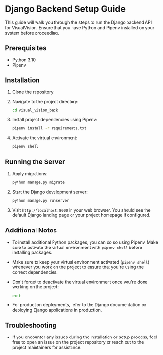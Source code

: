 # Django Backend Setup Guide

This guide will walk you through the steps to run the Django backend API for VisualVision. Ensure that you have Python and Pipenv installed on your system before proceeding.

## Prerequisites

- Python 3.10
- Pipenv

## Installation

1. Clone the repository:

2. Navigate to the project directory:

   ```bash
   cd visual_vision_back
   ```

3. Install project dependencies using Pipenv:

   ```bash
   pipenv install -r requirements.txt
   ```

4. Activate the virtual environment:

   ```bash
   pipenv shell
   ```

## Running the Server

1. Apply migrations:

   ```bash
   python manage.py migrate
   ```

2. Start the Django development server:

   ```bash
   python manage.py runserver
   ```

3. Visit `http://localhost:8000` in your web browser. You should see the default Django landing page or your project homepage if configured.

## Additional Notes

- To install additional Python packages, you can do so using Pipenv. Make sure to activate the virtual environment with `pipenv shell` before installing packages.

- Make sure to keep your virtual environment activated (`pipenv shell`) whenever you work on the project to ensure that you're using the correct dependencies.

- Don't forget to deactivate the virtual environment once you're done working on the project:

  ```bash
  exit
  ```

- For production deployments, refer to the Django documentation on deploying Django applications in production.

## Troubleshooting

- If you encounter any issues during the installation or setup process, feel free to open an issue on the project repository or reach out to the project maintainers for assistance.
